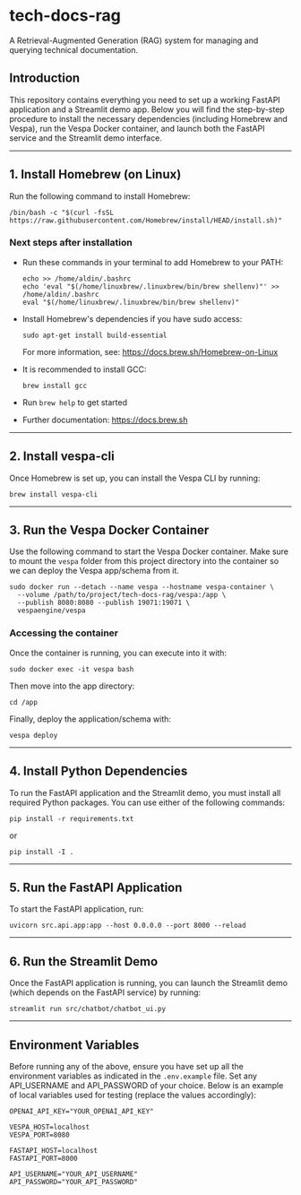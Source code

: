 # tech-docs-rag

A Retrieval-Augmented Generation (RAG) system for managing and querying technical documentation.

## Introduction

This repository contains everything you need to set up a working FastAPI application and a Streamlit demo app. Below you will find the step-by-step procedure to install the necessary dependencies (including Homebrew and Vespa), run the Vespa Docker container, and launch both the FastAPI service and the Streamlit demo interface.

---

## 1. Install Homebrew (on Linux)

Run the following command to install Homebrew:

    /bin/bash -c "$(curl -fsSL https://raw.githubusercontent.com/Homebrew/install/HEAD/install.sh)"

### Next steps after installation

- Run these commands in your terminal to add Homebrew to your PATH:
  
      echo >> /home/aldin/.bashrc
      echo 'eval "$(/home/linuxbrew/.linuxbrew/bin/brew shellenv)"' >> /home/aldin/.bashrc
      eval "$(/home/linuxbrew/.linuxbrew/bin/brew shellenv)"

- Install Homebrew's dependencies if you have sudo access:

      sudo apt-get install build-essential

  For more information, see:
  https://docs.brew.sh/Homebrew-on-Linux

- It is recommended to install GCC:

      brew install gcc

- Run `brew help` to get started

- Further documentation:
  https://docs.brew.sh

---

## 2. Install vespa-cli

Once Homebrew is set up, you can install the Vespa CLI by running:

    brew install vespa-cli

---

## 3. Run the Vespa Docker Container

Use the following command to start the Vespa Docker container. Make sure to mount the `vespa` folder from this project directory into the container so we can deploy the Vespa app/schema from it.

    sudo docker run --detach --name vespa --hostname vespa-container \
      --volume /path/to/project/tech-docs-rag/vespa:/app \
      --publish 8080:8080 --publish 19071:19071 \
      vespaengine/vespa

### Accessing the container

Once the container is running, you can execute into it with:

    sudo docker exec -it vespa bash

Then move into the app directory:

    cd /app

Finally, deploy the application/schema with:

    vespa deploy

---

## 4. Install Python Dependencies

To run the FastAPI application and the Streamlit demo, you must install all required Python packages. You can use either of the following commands:

    pip install -r requirements.txt

or

    pip install -I .

---

## 5. Run the FastAPI Application

To start the FastAPI application, run:

    uvicorn src.api.app:app --host 0.0.0.0 --port 8000 --reload

---

## 6. Run the Streamlit Demo

Once the FastAPI application is running, you can launch the Streamlit demo (which depends on the FastAPI service) by running:

    streamlit run src/chatbot/chatbot_ui.py

---

## Environment Variables

Before running any of the above, ensure you have set up all the environment variables as indicated in the `.env.example` file. 
Set any API_USERNAME and API_PASSWORD of your choice.
Below is an example of local variables used for testing (replace the values accordingly):

    OPENAI_API_KEY="YOUR_OPENAI_API_KEY"

    VESPA_HOST=localhost
    VESPA_PORT=8080

    FASTAPI_HOST=localhost
    FASTAPI_PORT=8000

    API_USERNAME="YOUR_API_USERNAME"
    API_PASSWORD="YOUR_API_PASSWORD"